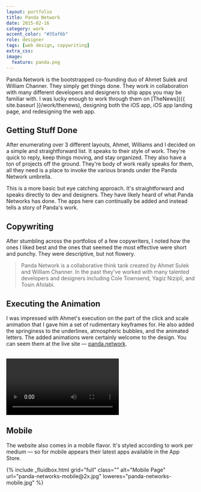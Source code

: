 ```yaml
---
layout: portfolio
title: Panda Network
date: 2015-02-16
category: work
accent_color: "#35af6b"
role: designer
tags: [web design, copywriting]
extra_css:
image:
  feature: panda.png
---
```


Panda Network is the bootstrapped co-founding duo of Ahmet Sulek and William Channer. They simply get things done. They work in collaboration with many different developers and designers to ship apps you may be familiar with. I was lucky enough to work through them on [TheNews]({{ site.baseurl }}/work/thenews), designing both the iOS app, iOS app landing page, and redesigning the web app.

## Getting Stuff Done

After enumerating over 3 different layouts, Ahmet, Williams and I decided on a simple and straightforward list. It speaks to their style of work. They're quick to reply, keep things moving, and stay organized. They also have a ton of projects off the ground. They're body of work really speaks for them, all they need is a place to invoke the various brands under the Panda Network umbrella.

This is a more basic but eye catching approach. It's straightforward and speaks directly to dev and designers. They have likely heard of what Panda Networks has done. The apps here can continually be added and instead tells a story of Panda's work.

## Copywriting

After stumbling across the portfolios of a few copywriters, I noted how the ones I liked best and the ones that seemed the most effective were short and punchy. They were descriptive, but not flowery.

> Panda Network is a collaborative think tank created by Ahmet Sulek and William Channer. In the past they've worked with many talented developers and designers including Cole Townsend, Yagiz Nizipli, and Tosin Afolabi. 

## Executing the Animation

I was impressed with Ahmet's execution on the part of the click and scale animation that I gave him a set of rudimentary keyframes for. He also added the springiness to the underlines, atmospheric bubbles, and the animated letters. The added animations were certainly welcome to the design. You can seem them at the live site — [panda.network](http://panda.network).

<br>

<div style="margin: 0 auto; max-width: 800px;">
<video controls>
  <source src="{{ site.url }}/images/inline/panda-screen.mp4" type="video/mp4">
  <div>{% include _fluidbox.html grid="full" class="" alt="Panda Networks landing page" url="panda-networks.jpg" loweres="" %}</div>
</video>
</div>

## Mobile

The website also comes in a mobile flavor. It's styled according to work per medium — so for mobile appears their latest apps available in the App Store.

<div>{% include _fluidbox.html grid="full" class="" alt="Mobile Page" url="panda-networks-mobile@2x.jpg" loweres="panda-networks-mobile.jpg" %}</div>

